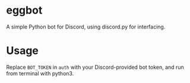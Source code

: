 # eggbot
A simple Python bot for Discord, using discord.py for interfacing.

# Usage
Replace `BOT_TOKEN` in `auth` with your Discord-provided bot token, and run from terminal with python3.